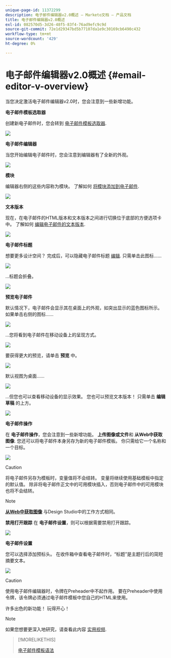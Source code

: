 ```yaml
---
unique-page-id: 11372299
description: 电子邮件编辑器v2.0概述 — Marketo文档 — 产品文档
title: 电子邮件编辑器v2.0概述
exl-id: 082570d5-3d26-48f5-83f4-76ad9efc9c9d
source-git-commit: 72e1d29347bd5b77107da1e9c30169cb6490c432
workflow-type: tm+mt
source-wordcount: '429'
ht-degree: 0%

---
```


# 电子邮件编辑器v2.0概述 {#email-editor-v-overview}

当您决定激活电子邮件编辑器v2.0时，您会注意到一些新增功能。

**电子邮件模板选取器**

创建新电子邮件时，您会转到 [电子邮件模板选取器](/help/marketo/product-docs/email-marketing/general/email-editor-2/email-template-picker-overview.md).

![](assets/starter-templates-1.png)

**电子邮件编辑器**

当您开始编辑电子邮件时，您会注意到编辑器有了全新的外观。

![](assets/two-4.png)

**模块**

编辑器右侧的这些内容称为模块。 了解如何 [将模块添加到电子邮件](/help/marketo/product-docs/email-marketing/general/email-editor-2/add-modules-to-your-email.md).

![](assets/three-4.png)

**文本版本**

现在，在电子邮件的HTML版本和文本版本之间进行切换位于底部的方便选项卡中。 了解如何 [编辑电子邮件的文本版本](/help/marketo/product-docs/email-marketing/general/creating-an-email/edit-the-text-version-of-an-email.md).

![](assets/four-3.png)

**电子邮件标题**

想要更多设计空间？ 完成后，可以隐藏电子邮件标题 [编辑](/help/marketo/product-docs/email-marketing/general/creating-an-email/edit-your-email-header.md). 只需单击此图标……

![](assets/five-4.png)

...标题会折叠。

![](assets/six-3.png)

**预览电子邮件**

默认情况下，电子邮件会显示其在桌面上的外观，如突出显示的蓝色图标所示。 如果单击右侧的图标……

![](assets/seven-3.png)

...您将看到电子邮件在移动设备上的呈现方式。

![](assets/eight-3.png)

要获得更大的预览，请单击 **预览** 中。

![](assets/preview1.png)

默认视图为桌面……

![](assets/preview2.png)

...但您也可以查看移动设备的显示效果。 您也可以预览文本版本！ 只需单击 **编辑草稿** 的上方。

![](assets/preview3.png)

**电子邮件操作**

在 **电子邮件操作**，您会注意到一些新增功能。 **上传图像或文件**&#x200B;和 **从Web中获取图像**. 您还可以将电子邮件本身另存为新的电子邮件模板。 你只需给它一个名称和一个目标。

![](assets/nine-3.png)

>[!CAUTION]
>
>将电子邮件另存为模板时，变量值将不会结转。 变量将继续使用基础模板中指定的默认值。 除非将电子邮件正文中的可用模块插入，否则电子邮件中的可用模块也将不会结转。

>[!NOTE]
>
>**[从Web中获取图像](/help/marketo/product-docs/demand-generation/images-and-files/grab-the-images-from-a-web-page.md)** 与Design Studio中的工作方式相同。

**禁用打开跟踪** 在 **电子邮件设置**，则可以根据需要禁用打开跟踪。

![](assets/thirteen-1.png)

**电子邮件设置**

您可以选择添加预标头。 在收件箱中查看电子邮件时，“标题”是主题行后的简短摘要文本。

![](assets/edit-settings-preheader-2.png)

>[!CAUTION]
>
>使用电子邮件编辑器时，令牌在Preheader中不起作用。 要在Preheader中使用令牌，该令牌必须通过电子邮件模板中您自己的HTML来使用。

许多出色的新功能！ 玩得开心！

>[!NOTE]
>
>如果您想要更深入地研究，请查看此内容 [实用视频](https://nation.marketo.com/videos/1463).

>[!MORELIKETHIS]
>
>[电子邮件模板语法](/help/marketo/product-docs/email-marketing/general/email-editor-2/email-template-syntax.md)
